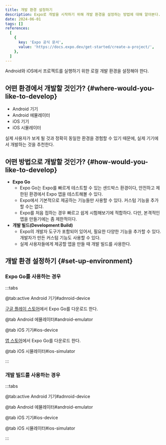 ```yaml
---
title: 개발 환경 설정하기
description: Expo로 개발을 시작하기 위해 개발 환경을 설정하는 방법에 대해 알아본다.
date: 2024-06-01
tags: []
references:
  [
    {
      key: 'Expo 공식 문서',
      value: 'https://docs.expo.dev/get-started/create-a-project/',
    },
  ]
---
```


Android와 iOS에서 프로젝트를 실행하기 위한 로컬 개발 환경을 설정해야 한다.

## 어떤 환경에서 개발할 것인가? {#where-would-you-like-to-develop}

- Android 기기
- Android 에뮬레이터
- iOS 기기
- iOS 시뮬레이터

실제 사용자가 보게 될 것과 정확히 동일한 환경을 경험할 수 있기 때문에, 실제 기기에서 개발하는 것을 추천한다.

## 어떤 방법으로 개발할 것인가? {#how-would-you-like-to-develop}

- **Expo Go**
  - Expo Go는 Expo를 빠르게 테스트할 수 있는 샌드박스 환경이다, 안전하고 제한된 환경에서 Expo 앱을 테스트해볼 수 있다.
  - Expo에서 기본적으로 제공하는 기능들만 사용할 수 있다. 커스텀 기능을 추가할 수는 없댜.
  - Expo를 처음 접하는 경우 빠르고 쉽게 시험해보기에 적합하다. 다만, 본격적인 앱을 만들기에는 좀 제한적이다.
- **개발 빌드(Development Build)**
  - Expo의 개발자 도구가 포함되어 있어서, 필요한 다양한 기능을 추가할 수 있다. 개발자가 만든 커스텀 기능도 사용할 수 있다.
  - 실제 사용자들에게 제공할 앱을 만들 때 개발 빌드를 사용한다.

## 개발 환경 설정하기 {#set-up-environment}

### Expo Go를 사용하는 경우

:::tabs

@tab:active Android 기기#adnroid-device

[구글 플레이 스토어](https://play.google.com/store/apps/details?id=host.exp.exponent&referrer=docs)에서 Expo Go를 다운로드 한다.

@tab Android 에뮬레이터#android-emulator

@tab iOS 기기#ios-device

[앱 스토어](https://play.google.com/store/apps/details?id=host.exp.exponent&referrer=docs)에서 Expo Go를 다운로드 한다.

@tab iOS 시뮬레이터#ios-simulator

:::

### 개발 빌드를 사용하는 경우

:::tabs

@tab:active Android 기기#adnroid-device

@tab Android 에뮬레이터#android-emulator

@tab iOS 기기#ios-device

@tab iOS 시뮬레이터#ios-simulator

:::
